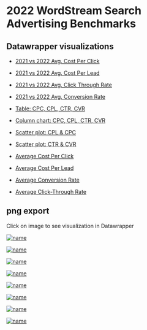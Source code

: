 # 2022 WordStream Search Advertising Benchmarks

## Datawrapper visualizations

* [2021 vs 2022 Avg. Cost Per Click](https://datawrapper.dwcdn.net/j2vza/2/)
* [2021 vs 2022 Avg. Cost Per Lead](https://datawrapper.dwcdn.net/8VLJz/1/)
* [2021 vs 2022 Avg. Click Through Rate](https://datawrapper.dwcdn.net/ILWGE/1/)
* [2021 vs 2022 Avg. Conversion Rate](https://datawrapper.dwcdn.net/qtuQ7/3/)

* [Table: CPC, CPL, CTR, CVR](https://datawrapper.dwcdn.net/5O2GL/1/)
* [Column chart: CPC, CPL, CTR, CVR](https://datawrapper.dwcdn.net/KRTdU/2/)
* [Scatter plot: CPL & CPC](https://datawrapper.dwcdn.net/pYDh1/1/)
* [Scatter plot: CTR & CVR](https://datawrapper.dwcdn.net/o5Wqo/1/)

* [Average Cost Per Click](https://datawrapper.dwcdn.net/yhYoP/3/)
* [Average Cost Per Lead](https://datawrapper.dwcdn.net/95PYk/4/)
* [Average Conversion Rate](https://datawrapper.dwcdn.net/biq9Z/2/)
* [Average Click-Through Rate](https://datawrapper.dwcdn.net/ySkth/2/)

## png export
Click on image to see visualization in Datawrapper

[![name](https://github.com/leeolney3/Tables/blob/main/2022/WordStream_2022/png/j2vza.png)](https://datawrapper.dwcdn.net/j2vza/2/)

[![name](https://github.com/leeolney3/Tables/blob/main/2022/WordStream_2022/png/8VLJz.png)](https://datawrapper.dwcdn.net/8VLJz/1/)

[![name](https://github.com/leeolney3/Tables/blob/main/2022/WordStream_2022/png/ILWGE.png)](https://datawrapper.dwcdn.net/ILWGE/1/)

[![name](https://github.com/leeolney3/Tables/blob/main/2022/WordStream_2022/png/qtuQ7.png)](https://datawrapper.dwcdn.net/qtuQ7/3/)


[![name](https://github.com/leeolney3/Tables/blob/main/2022/WordStream_2022/png/5O2GL.png)](https://datawrapper.dwcdn.net/5O2GL/1/)

[![name](https://github.com/leeolney3/Tables/blob/main/2022/WordStream_2022/png/KRTdU.png)](https://datawrapper.dwcdn.net/KRTdU/2/)

[![name](https://github.com/leeolney3/Tables/blob/main/2022/WordStream_2022/png/pYDh1.png)](https://datawrapper.dwcdn.net/pYDh1/1/)

[![name](https://github.com/leeolney3/Tables/blob/main/2022/WordStream_2022/png/o5Wqo.png)](https://datawrapper.dwcdn.net/o5Wqo/1/)

